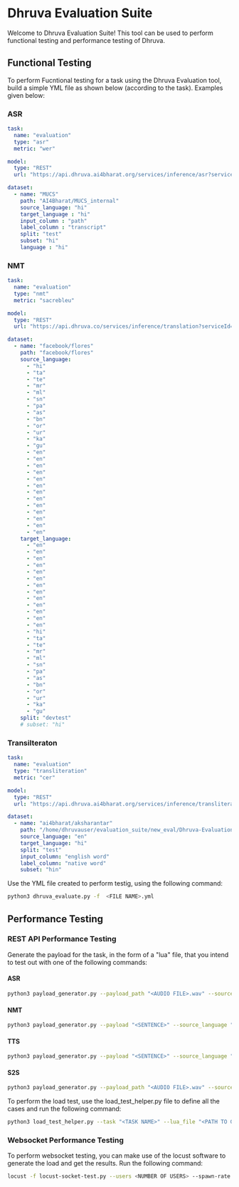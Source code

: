 # Dhruva Evaluation Suite

Welcome to Dhruva Evaluation Suite! This tool can be used to perform functional testing and performance testing of Dhruva.

## Functional Testing

To perform Fucntional testing for a task using the Dhruva Evaluation tool, build a simple YML file as shown below (according to the task). Examples given below:

### ASR

```yml
task:
  name: "evaluation"
  type: "asr"
  metric: "wer"

model:
  type: "REST"
  url: "https://api.dhruva.ai4bharat.org/services/inference/asr?serviceId=ai4bharat%2Fconformer-hi-gpu--t4"

dataset:
  - name: "MUCS"
    path: "AI4Bharat/MUCS_internal"
    source_language: "hi"
    target_language : "hi"
    input_column : "path"
    label_column : "transcript"
    split: "test"
    subset: "hi"
    language : "hi" 
```
### NMT

```yml
task:
  name: "evaluation"
  type: "nmt"
  metric: "sacrebleu"

model:
  type: "REST"
  url: "https://api.dhruva.co/services/inference/translation?serviceId=ai4bharat/indictrans-v2-all-gpu--t4"

dataset:
  - name: "facebook/flores"
    path: "facebook/flores"
    source_language:
      - "hi"
      - "ta"
      - "te"
      - "mr"
      - "ml"
      - "sn"
      - "pa"
      - "as"
      - "bn"
      - "or"
      - "ur"
      - "ka"
      - "gu"
      - "en"
      - "en"
      - "en"
      - "en"
      - "en"
      - "en"
      - "en"
      - "en"
      - "en"
      - "en"
      - "en"
      - "en"
      - "en"
    target_language:
      - "en"
      - "en"
      - "en"
      - "en"
      - "en"
      - "en"
      - "en"
      - "en"
      - "en"
      - "en"
      - "en"
      - "en"
      - "en"
      - "hi"
      - "ta"
      - "te"
      - "mr"
      - "ml"
      - "sn"
      - "pa"
      - "as"
      - "bn"
      - "or"
      - "ur"
      - "ka"
      - "gu"
    split: "devtest"
    # subset: "hi"


```  
### Transilteraton

```yml
task:
  name: "evaluation"
  type: "transliteration"
  metric: "cer"

model:
  type: "REST"
  url: "https://api.dhruva.ai4bharat.org/services/inference/transliteration?serviceId=ai4bharat%2Findicxlit--cpu-fsv2"

dataset:
  - name: "ai4bharat/aksharantar"
    path: "/home/dhruvauser/evaluation_suite/new_eval/Dhruva-Evaluation-Suite/src/functional/dhruva_datasets/Aksharantar/hin/test"
    source_language: "en"
    target_language: "hi"
    split: "test"
    input_column: "english word"
    label_column: "native word"
    subset: "hin"

```  

Use the YML file created to perform testig, using the following command:

```bash
python3 dhruva_evaluate.py -f  <FILE NAME>.yml
```  

## Performance Testing

### REST API Performance Testing

Generate the payload for the task, in the form of a "lua" file, that you intend to test out with one of the following commands:

#### ASR

```bash
python3 payload_generator.py --payload_path "<AUDIO FILE>.wav" --source_language "<LANG CODE>" --token "<API KEY>" --task "ASR" --payload_meta "<PAYLOAD METADATA>"
```  

#### NMT

```bash
python3 payload_generator.py --payload "<SENTENCE>" --source_language "<LANG CODE>" --target_language "<LANG CODE>" --token "API KEY>" --task "NMT" --payload_meta "<PAYLOAD METADATA>"
```  
#### TTS

```bash
python3 payload_generator.py --payload "<SENTENCE>" --source_language "<LANG CODE>" --token "<API KEY>" --task "TTS" --payload_meta "<PAYLOAD METADATA>" --gender "<GENDER>"
```  
#### S2S

```bash
python3 payload_generator.py --payload_path "<AUDIO FILE>.wav" --source_language "<LANG CODE>" --target_language "<LANG CODE>" --token "<API KEY>" --task "S2S" --payload_meta "<PAYLOAD METADATA>" --gender "<GENDER>"
```

To perform the load test, use the load_test_helper.py file to define all the cases and run the following command:

```bash
python3 load_test_helper.py --task "<TASK NAME>" --lua_file "<PATH TO GENERATED LUA FILE>" --url "<URL TO THE API ENDPOINT>" --result_folder_name "<PATH TO DIRECTORY>"
```
### Websocket Performance Testing

To perform websocket testing, you can make use of the locust software to generate the load and get the results. Run the following command:
```bash
locust -f locust-socket-test.py --users <NUMBER OF USERS> --spawn-rate <DESIRED SPAWN RATE> -H http://api.dhruva.ai4bharat.org
```
